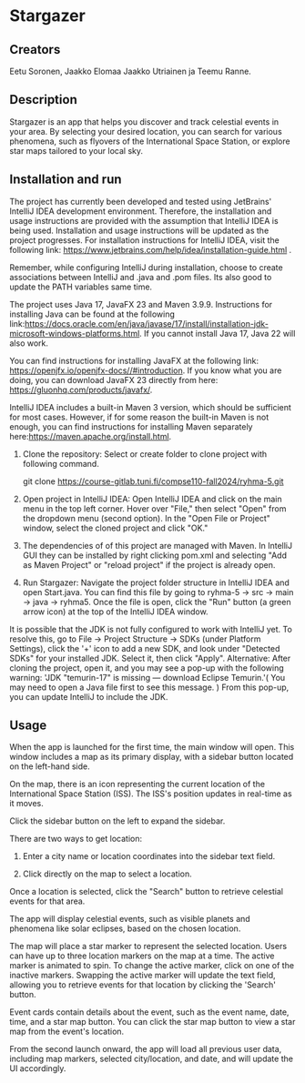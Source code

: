 # Stargazer

## Creators

Eetu Soronen, Jaakko Elomaa Jaakko Utriainen ja Teemu Ranne.

## Description

Stargazer is an app that helps you discover and track celestial events in your area. By selecting your desired location, you can search for various phenomena, such as flyovers of the International Space Station, or explore star maps tailored to your local sky.


## Installation and run

The project has currently been developed and tested using JetBrains' IntelliJ IDEA development environment. Therefore, the installation and usage instructions are provided with the assumption that IntelliJ IDEA is being used. Installation and usage instructions will be updated as the project progresses. For installation instructions for IntelliJ IDEA, visit the following link: https://www.jetbrains.com/help/idea/installation-guide.html .

Remember, while configuring IntelliJ during installation, choose to create associations between IntelliJ and .java and .pom files. Its also good to update the PATH variables same time.

The project uses Java 17, JavaFX 23 and Maven 3.9.9. Instructions for installing Java can be found at the following link:https://docs.oracle.com/en/java/javase/17/install/installation-jdk-microsoft-windows-platforms.html. 
If you cannot install Java 17, Java 22 will also work.

You can find instructions for installing JavaFX at the following link: https://openjfx.io/openjfx-docs//#introduction. If you know what you are doing, you can download JavaFX 23 directly from here: https://gluonhq.com/products/javafx/.

IntelliJ IDEA includes a built-in Maven 3 version, which should be sufficient for most cases. However, if for some reason the built-in Maven is not enough, you can find instructions for installing Maven separately here:https://maven.apache.org/install.html.

1. Clone the repository:
Select or create folder to clone project with following command.

    git clone https://course-gitlab.tuni.fi/compse110-fall2024/ryhma-5.git

2. Open project in IntelliJ IDEA:
Open IntelliJ IDEA and click on the main menu in the top left corner.
Hover over "File," then select "Open" from the dropdown menu (second option).
In the "Open File or Project" window, select the cloned project and click "OK."

3. The dependencies of of this project are managed with Maven. In IntelliJ GUI they can be installed by right clicking pom.xml and selecting "Add as Maven Project" or "reload project" if the project is already open.

4. Run Stargazer:
Navigate the project folder structure in IntelliJ IDEA and open Start.java.
You can find this file by going to ryhma-5 -> src -> main -> java -> ryhma5.
Once the file is open, click the "Run" button (a green arrow icon) at the top of the IntelliJ IDEA window.

It is possible that the JDK is not fully configured to work with IntelliJ yet. To resolve this, go to File -> Project Structure -> SDKs (under Platform Settings), click the '+' icon to add a new SDK, and look under "Detected SDKs" for your installed JDK. Select it, then click "Apply".
Alternative: After cloning the project, open it, and you may see a pop-up with the following warning: 'JDK "temurin-17" is missing — download Eclipse Temurin.'( You may need to open a Java file first to see this message. ) From this pop-up, you can update IntelliJ to include the JDK.

## Usage 

When the app is launched for the first time, the main window will open. This window includes a map as its primary display, with a sidebar button located on the left-hand side.

On the map, there is an icon representing the current location of the International Space Station (ISS). The ISS's position updates in real-time as it moves.

Click the sidebar button on the left to expand the sidebar.

There are two ways to get location:

1. Enter a city name or location coordinates into the sidebar text field.

2. Click directly on the map to select a location.

Once a location is selected, click the "Search" button to retrieve celestial events for that area.

The app will display celestial events, such as visible planets and phenomena like solar eclipses, based on the chosen location.

The map will place a star marker to represent the selected location. Users can have up to three location markers on the map at a time. The active marker is animated to spin. To change the active marker, click on one of the inactive markers. Swapping the active marker will update the text field, allowing you to retrieve events for that location by clicking the 'Search' button.

Event cards contain details about the event, such as the event name, date, time, and a star map button. You can click the star map button to view a star map from the event's location.

From the second launch onward, the app will load all previous user data, including map markers, selected city/location, and date, and will update the UI accordingly.
